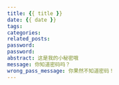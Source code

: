 ```yaml
---
title: {{ title }}
date: {{ date }}
tags:
categories: 
related_posts: 
password: 
password: 
abstract: 这是我的小秘密哦
message: 你知道密码吗？
wrong_pass_message: 你果然不知道密码！
---
```

